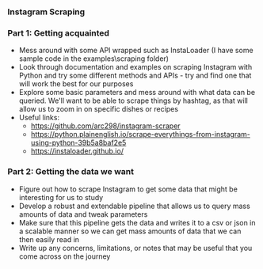 ### Instagram Scraping

### Part 1: Getting acquainted
- Mess around with some API wrapped such as InstaLoader (I have some sample code in the examples\scraping folder)
- Look through documentation and examples on scraping Instagram with Python and try some different methods and APIs - try and find one that will work the best for our purposes
- Explore some basic parameters and mess around with what data can be queried. We'll want to be able to scrape things by hashtag, as that will allow us to zoom in on specific dishes or recipes
- Useful links:
  - https://github.com/arc298/instagram-scraper
  - https://python.plainenglish.io/scrape-everythings-from-instagram-using-python-39b5a8baf2e5
  - https://instaloader.github.io/

### Part 2: Getting the data we want

- Figure out how to scrape Instagram to get some data that might be interesting for us to study
- Develop a robust and extendable pipeline that allows us to query mass amounts of data and tweak parameters
- Make sure that this pipeline gets the data and writes it to a csv or json in a scalable manner so we can get mass amounts of data that we can then easily read in
- Write up any concerns, limitations, or notes that may be useful that you come across on the journey